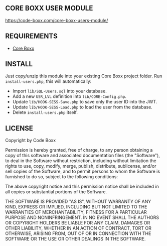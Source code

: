 ## CORE BOXX USER MODULE
https://code-boxx.com/core-boxx-users-module/

## REQUIREMENTS
* [Core Boxx](https://github.com/code-boxx/Core-Boxx/tree/main/core)

## INSTALL
Just copy/unzip this module into your existing Core Boxx project folder. Run `install-users.php`, this will automatically:

* Import `lib/SQL-Users.sql` into your database.
* Add a new `USR_LVL` definition into `lib/CORE-Config.php`.
* Update `lib/HOOK-SESS-Save.php` to save only the user ID into the JWT.
* Update `lib/HOOK-SESS-Load.php` to load the user from the database.
* Delete `install-users.php` itself.

## LICENSE
Copyright by Code Boxx

Permission is hereby granted, free of charge, to any person obtaining a copy
of this software and associated documentation files (the "Software"), to deal
in the Software without restriction, including without limitation the rights
to use, copy, modify, merge, publish, distribute, sublicense, and/or sell
copies of the Software, and to permit persons to whom the Software is
furnished to do so, subject to the following conditions:

The above copyright notice and this permission notice shall be included in all
copies or substantial portions of the Software.

THE SOFTWARE IS PROVIDED "AS IS", WITHOUT WARRANTY OF ANY KIND, EXPRESS OR
IMPLIED, INCLUDING BUT NOT LIMITED TO THE WARRANTIES OF MERCHANTABILITY,
FITNESS FOR A PARTICULAR PURPOSE AND NONINFRINGEMENT. IN NO EVENT SHALL THE
AUTHORS OR COPYRIGHT HOLDERS BE LIABLE FOR ANY CLAIM, DAMAGES OR OTHER
LIABILITY, WHETHER IN AN ACTION OF CONTRACT, TORT OR OTHERWISE, ARISING FROM,
OUT OF OR IN CONNECTION WITH THE SOFTWARE OR THE USE OR OTHER DEALINGS IN THE
SOFTWARE.